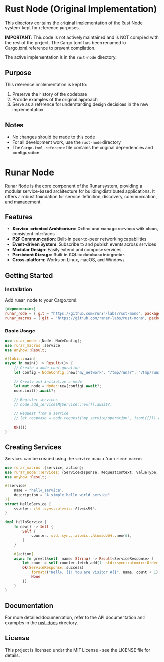 # Rust Node (Original Implementation)

This directory contains the original implementation of the Rust Node system, kept for reference purposes.

**IMPORTANT**: This code is not actively maintained and is NOT compiled with the rest of the project. The Cargo.toml has been renamed to Cargo.toml.reference to prevent compilation.

The active implementation is in the `rust-node` directory.

## Purpose

This reference implementation is kept to:
1. Preserve the history of the codebase
2. Provide examples of the original approach
3. Serve as a reference for understanding design decisions in the new implementation

## Notes

- No changes should be made to this code
- For all development work, use the `rust-node` directory
- The `Cargo.toml.reference` file contains the original dependencies and configuration

# Runar Node

Runar Node is the core component of the Runar system, providing a modular service-based architecture for building distributed applications. It offers a robust foundation for service definition, discovery, communication, and management.

## Features

- **Service-oriented Architecture**: Define and manage services with clean, consistent interfaces
- **P2P Communication**: Built-in peer-to-peer networking capabilities
- **Event-driven System**: Subscribe to and publish events across services 
- **Modular Design**: Easily extend and compose services
- **Persistent Storage**: Built-in SQLite database integration
- **Cross-platform**: Works on Linux, macOS, and Windows

## Getting Started

### Installation

Add runar_node to your Cargo.toml:

```toml
[dependencies]
runar_node = { git = "https://github.com/runar-labs/rust-mono", package = "runar_node" }
runar_macros = { git = "https://github.com/runar-labs/rust-mono", package = "runar_macros" }
```

### Basic Usage

```rust
use runar_node::{Node, NodeConfig};
use runar_macros::service;
use anyhow::Result;

#[tokio::main]
async fn main() -> Result<()> {
    // Create a node configuration
    let config = NodeConfig::new("my_network", "/tmp/runar", "/tmp/runar/data.db");
    
    // Create and initialize a node
    let mut node = Node::new(config).await?;
    node.init().await?;
    
    // Register services
    // node.add_service(MyService::new()).await?;
    
    // Request from a service
    // let response = node.request("my_service/operation", json!({})).await?;
    
    Ok(())
}
```

## Creating Services

Services can be created using the `service` macro from `runar_macros`:

```rust
use runar_macros::{service, action};
use runar_node::services::{ServiceResponse, RequestContext, ValueType, AbstractService};
use anyhow::Result;

#[service(
    name = "hello_service",
    description = "A simple hello world service"
)]
struct HelloService {
    counter: std::sync::atomic::AtomicU64,
}

impl HelloService {
    fn new() -> Self {
        Self {
            counter: std::sync::atomic::AtomicU64::new(0),
        }
    }
    
    #[action]
    async fn greet(&self, name: String) -> Result<ServiceResponse> {
        let count = self.counter.fetch_add(1, std::sync::atomic::Ordering::SeqCst);
        Ok(ServiceResponse::success(
            format!("Hello, {}! You are visitor #{}", name, count + 1),
            None
        ))
    }
}
```

## Documentation

For more detailed documentation, refer to the API documentation and examples in the [rust-docs](../rust-docs) directory.

## License

This project is licensed under the MIT License - see the LICENSE file for details.
